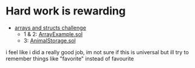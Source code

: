# Hard work is rewarding

- [arrays and structs challenge](https://updraft.cyfrin.io/courses/solidity/simple-storage/solidity-arrays-and-structs?lesson_format=transcript)
    - 1 & 2: [ArrayExample.sol](ArrayExample.sol)
    - 3: [AnimalStorage.sol](AnimalStorage.sol)
    
i feel like i did a really good job, im not sure if this is universal but ill try to remember things like "favorite" instead of favourite